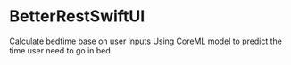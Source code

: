 # BetterRestSwiftUI
Calculate bedtime base on user inputs
Using CoreML model to predict the time user need to go in bed
